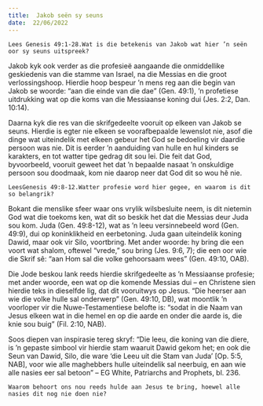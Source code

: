 ```yaml
---
title:  Jakob seën sy seuns
date:  22/06/2022
---
```


`Lees Genesis 49:1-28.Wat is die betekenis van Jakob wat hier ’n seën oor sy seuns uitspreek?`

Jakob kyk ook verder as die profesieë aangaande die onmiddellike geskiedenis van die stamme van Israel, na die Messias en die groot verlossingshoop. Hierdie hoop bespeur ’n mens reg aan die begin van Jakob se woorde: “aan die einde van die dae” (Gen. 49:1), ’n profetiese uitdrukking wat op die koms van die Messiaanse koning dui (Jes. 2:2, Dan. 10:14).

Daarna kyk die res van die skrifgedeelte vooruit op elkeen van Jakob se seuns. Hierdie is egter nie elkeen se voorafbepaalde lewenslot nie, asof die dinge wat uiteindelik met elkeen gebeur het God se bedoeling vir daardie persoon was nie. Dit is eerder ’n aanduiding van hulle en hul kinders se karakters, en tot watter tipe gedrag dit sou lei. Die feit dat God, byvoorbeeld, vooruit geweet het dat ’n bepaalde nasaat ’n onskuldige persoon sou doodmaak, kom nie daarop neer dat God dit so wou hê nie.

`LeesGenesis 49:8-12.Watter profesie word hier gegee, en waarom is dit so belangrik?`

Bokant die menslike sfeer waar ons vrylik wilsbesluite neem, is dit nietemin God wat die toekoms ken, wat dit so beskik het dat die Messias deur Juda sou kom. Juda (Gen. 49:8-12), wat as ’n leeu versinnebeeld word (Gen. 49:9), dui op koninklikheid en eerbetoning. Juda gaan uiteindelik koning Dawid, maar ook vir Silo, voortbring. Met ander woorde: hy bring die een voort wat shalom, oftewel “vrede,” sou bring (Jes. 9:6, 7); die een oor wie die Skrif sê: “aan Hom sal die volke gehoorsaam wees” (Gen. 49:10, OAB).

Die Jode beskou lank reeds hierdie skrifgedeelte as ’n Messiaanse profesie;  met ander woorde, een wat op die komende Messias dui – en Christene sien hierdie teks in dieselfde lig, dat dit vooruitwys op Jesus. “Die heerser aan wie die volke hulle sal onderwerp” (Gen. 49:10, DB), wat moontlik ’n voorloper vir die Nuwe-Testamentiese belofte is: “sodat in die Naam van Jesus elkeen wat in die hemel en op die aarde en onder die aarde is, die knie sou buig” (Fil. 2:10, NAB).

Soos diepen van inspirasie tereg skryf: “Die leeu, die koning van die diere, is ’n gepaste simbool vir hierdie stam waaruit Dawid gekom het; en ook die Seun van Dawid, Silo, die ware ‘die Leeu uit die Stam van Juda’ [Op. 5:5, NAB], voor wie alle maghebbers hulle uiteindelik sal neerbuig, en aan wie alle nasies eer sal betoon” – EG White, Patriarchs and Prophets, bl. 236.

`Waarom behoort ons nou reeds hulde aan Jesus te bring, hoewel alle nasies dit nog nie doen nie?`